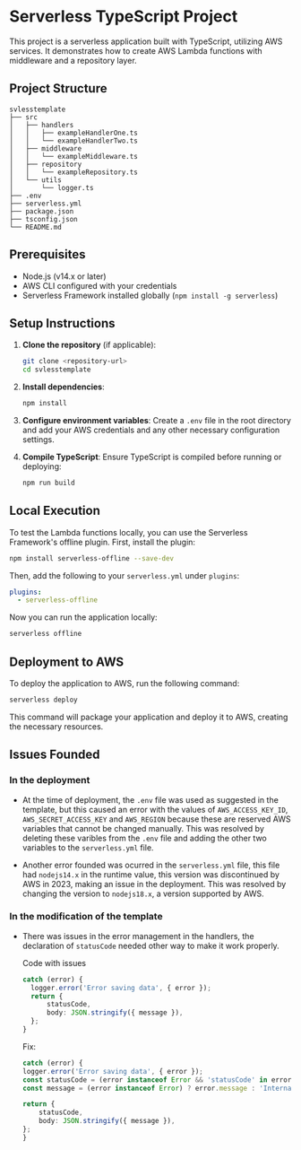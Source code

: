 # Serverless TypeScript Project

This project is a serverless application built with TypeScript, utilizing AWS services. It demonstrates how to create AWS Lambda functions with middleware and a repository layer.

## Project Structure

```
svlesstemplate
├── src
│   ├── handlers
│   │   ├── exampleHandlerOne.ts
│   │   └── exampleHandlerTwo.ts
│   ├── middleware
│   │   └── exampleMiddleware.ts
│   ├── repository
│   │   └── exampleRepository.ts
│   └── utils
│       └── logger.ts
├── .env
├── serverless.yml
├── package.json
├── tsconfig.json
└── README.md
```

## Prerequisites

- Node.js (v14.x or later)
- AWS CLI configured with your credentials
- Serverless Framework installed globally (`npm install -g serverless`)

## Setup Instructions

1. **Clone the repository** (if applicable):
   ```bash
   git clone <repository-url>
   cd svlesstemplate
   ```

2. **Install dependencies**:
   ```bash
   npm install
   ```

3. **Configure environment variables**:
   Create a `.env` file in the root directory and add your AWS credentials and any other necessary configuration settings.

4. **Compile TypeScript**:
   Ensure TypeScript is compiled before running or deploying:
   ```bash
   npm run build
   ```

## Local Execution

To test the Lambda functions locally, you can use the Serverless Framework's offline plugin. First, install the plugin:

```bash
npm install serverless-offline --save-dev
```

Then, add the following to your `serverless.yml` under `plugins`:

```yaml
plugins:
  - serverless-offline
```

Now you can run the application locally:

```bash
serverless offline
```

## Deployment to AWS

To deploy the application to AWS, run the following command:

```bash
serverless deploy
```

This command will package your application and deploy it to AWS, creating the necessary resources.

## Issues Founded

### In the deployment
- At the time of deployment, the `.env` file was used as suggested in the template, but this caused an error with the values of `AWS_ACCESS_KEY_ID`, `AWS_SECRET_ACCESS_KEY` and `AWS_REGION` because these are reserved AWS variables that cannot be changed manually. This was resolved by deleting these varibles from the `.env` file and adding the other two variables to the `serverless.yml` file.

- Another error founded was ocurred in the `serverless.yml` file, this file had `nodejs14.x` in the runtime value, this version was discontinued by AWS in 2023, making an issue in the deployment. This was resolved by changing the version to `nodejs18.x`, a version supported by AWS.

### In the modification of the template
- There was issues in the error management in the handlers, the declaration of `statusCode` needed other way to make it work properly.

  Code with issues
  ```ts
  catch (error) {
    logger.error('Error saving data', { error });
    return {
        statusCode,
        body: JSON.stringify({ message }),
    };
  }
  ```
  Fix:

    ```ts
  catch (error) {
    logger.error('Error saving data', { error });
    const statusCode = (error instanceof Error && 'statusCode' in error) ? (error as any).statusCode : 500;
    const message = (error instanceof Error) ? error.message : 'Internal server error';

    return {
        statusCode,
        body: JSON.stringify({ message }),
    };
  }
  ```